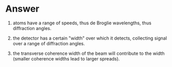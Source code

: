 # Answer

1. atoms have a range of speeds, thus de Broglie wavelengths, thus diffraction angles.

2. the detector has a certain "width" over which it detects, collecting signal over a range of diffraction angles.

3. the transverse coherence width of the beam will contribute to the width (smaller coherence widths lead to larger spreads).
